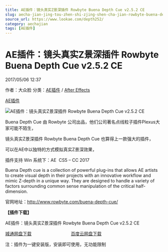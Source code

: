 ```yaml
---
title: AE插件：镜头真实Z景深插件 Rowbyte Buena Depth Cue v2.5.2 CE
slug: aecha-jian-jing-tou-zhen-shi-zjing-shen-cha-jian-rowbyte-buena-depth-cue-v2-5-2-ce
source_url: https://www.lookae.com/depth252/
category: aechajian
tags: [AE插件]
---
```

# AE插件：镜头真实Z景深插件 Rowbyte Buena Depth Cue v2.5.2 CE

2017/05/06 12:37

作者：大众脸
分类：[AE插件](https://www.lookae.com/after-effects/aechajian/) / [After Effects](https://www.lookae.com/after-effects/)

[AE插件](https://www.lookae.com/tag/ae%e6%8f%92%e4%bb%b6/)

![AE插件：镜头真实Z景深插件 Rowbyte Buena Depth Cue v2.5.2 CE](https://www.lookae.com/wp-content/uploads/2015/05/Depth-Cue-.jpg "AE插件：镜头真实Z景深插件 Rowbyte Buena Depth Cue v2.5.2 CE-LookAE.com")

Buena Depth Cue 由 Rowbyte 公司出品，他们公司著名点线粒子插件Plexus大家可能不陌生，

镜头真实Z景深插件 Rowbyte Buena Depth Cue 也算得上一款强大的插件，

可以在AE中以独特的方式模拟真实Z景深效果，

插件支持 Win 系统下：AE  CS5 – CC 2017

Buena Depth cue is a collection of powerful plug-ins that allows AE artists to create visual depth in their projects with an innovative workflow and mimic Z-depth in a unique way. They are designed to handle a variety of factors surrounding common sense manipulation of the critical half-dimension.

官网地址：http://www.rowbyte.com/buena-depth-cue/

**【插件下载】**

AE插件：镜头真实Z景深插件 Rowbyte Buena Depth Cue v2.5.2 CE

[城通网盘下载](https://lookae.ctfile.com/fs/680462-202002378)                                [百度云网盘下载](https://pan.baidu.com/s/1boULeKR)

注：插件为一键安装版，安装即可使用，无功能限制
